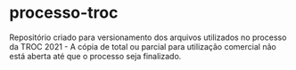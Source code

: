 # processo-troc
Repositório criado para versionamento dos arquivos utilizados no processo da TROC 2021 - A cópia de total ou parcial para utilização comercial não está aberta até que o processo seja finalizado.

